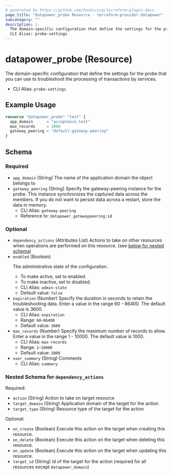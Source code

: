 ```yaml
---
# generated by https://github.com/hashicorp/terraform-plugin-docs
page_title: "datapower_probe Resource - terraform-provider-datapower"
subcategory: ""
description: |-
  The domain-specific configuration that define the settings for the probe that you can use to troubleshoot the processing of transactions by services.
  CLI Alias: probe-settings
---
```


# datapower_probe (Resource)

The domain-specific configuration that define the settings for the probe that you can use to troubleshoot the processing of transactions by services.
  - CLI Alias: `probe-settings`

## Example Usage

```terraform
resource "datapower_probe" "test" {
  app_domain      = "acceptance_test"
  max_records     = 1000
  gateway_peering = "default-gateway-peering"
}
```

<!-- schema generated by tfplugindocs -->
## Schema

### Required

- `app_domain` (String) The name of the application domain the object belongs to
- `gateway_peering` (String) Specify the gateway-peering instance for the probe. This instance synchronizes the captured data across the members. If you do not want to persist data across a restart, store the data in memory.
  - CLI Alias: `gateway-peering`
  - Reference to: `datapower_gatewaypeering:id`

### Optional

- `dependency_actions` (Attributes List) Actions to take on other resources when operations are performed on this resource. (see [below for nested schema](#nestedatt--dependency_actions))
- `enabled` (Boolean) <p>The administrative state of the configuration.</p><ul><li>To make active, set to enabled.</li><li>To make inactive, set to disabled.</li></ul>
  - CLI Alias: `admin-state`
  - Default value: `false`
- `expiration` (Number) Specify the duration in seconds to retain the troubleshooting data. Enter a value in the range 60 - 86400. The default value is 3600.
  - CLI Alias: `expiration`
  - Range: `60`-`86400`
  - Default value: `3600`
- `max_records` (Number) Specify the maximum number of records to allow. Enter a value in the range 1 - 10000. The default value is 1000.
  - CLI Alias: `max-records`
  - Range: `1`-`10000`
  - Default value: `1000`
- `user_summary` (String) Comments
  - CLI Alias: `summary`

<a id="nestedatt--dependency_actions"></a>
### Nested Schema for `dependency_actions`

Required:

- `action` (String) Action to take on target resource
- `target_domain` (String) Application domain of the target for the action
- `target_type` (String) Resource type of the target for the action

Optional:

- `on_create` (Boolean) Execute this action on the target when creating this resource.
- `on_delete` (Boolean) Execute this action on the target when deleting this resource.
- `on_update` (Boolean) Execute this action on the target when updating this resource.
- `target_id` (String) Id of the target for the action (required for all resources except `datapower_domain`)
